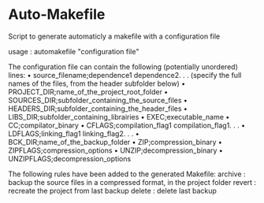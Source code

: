 # Auto-Makefile
Script to generate automaticly a makefile with a configuration file

usage : automakefile "configuration file"

The configuration file can contain the following (potentially unordered) lines:
 • source_filename;dependence1 dependence2. . .
 (specify the full names of the files, from the header subfolder below)
 • PROJECT_DIR;name_of_the_project_root_folder
 • SOURCES_DIR;subfolder_containing_the_source_files
 • HEADERS_DIR;subfolder_containing_the_header_files
 • LIBS_DIR;subfolder_containing_librairies
 • EXEC;executable_name
 • CC;compilator_binary
 • CFLAGS;compilation_flag1 compilation_flag1. . .
 • LDFLAGS;linking_flag1 linking_flag2. . .
 • BCK_DIR;name_of_the_backup_folder
 • ZIP;compression_binary
 • ZIPFLAGS;compression_options
 • UNZIP;decompression_binary
 • UNZIPFLAGS;decompression_options

The following rules have been added to the generated Makefile:
 archive : backup the source files in a compressed format, in the project folder
 revert : recreate the project from last backup
 delete : delete last backup
